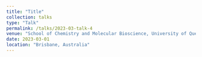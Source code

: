 ```yaml
---
title: "Title"
collection: talks
type: "Talk"
permalink: /talks/2023-03-talk-4
venue: "School of Chemistry and Molecular Bioscience, University of Queensland"
date: 2023-03-01
location: "Brisbane, Australia"
---
```


